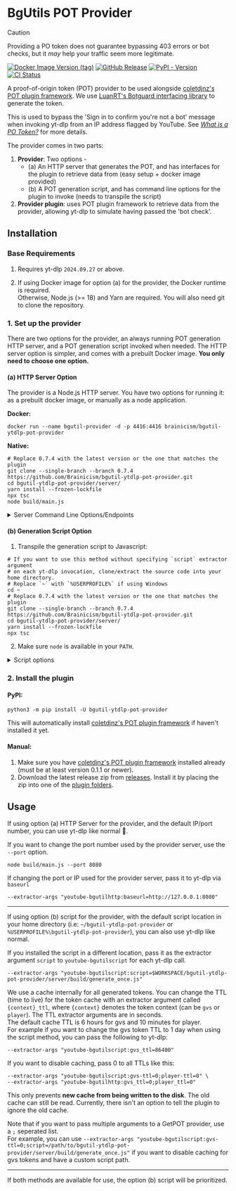# BgUtils POT Provider

> [!CAUTION]
> Providing a PO token does not guarantee bypassing 403 errors or bot checks, but it _may_ help your traffic seem more legitimate.

[![Docker Image Version (tag)](https://img.shields.io/docker/v/brainicism/bgutil-ytdlp-pot-provider/latest?style=for-the-badge&label=docker)](https://hub.docker.com/r/brainicism/bgutil-ytdlp-pot-provider)
[![GitHub Release](https://img.shields.io/github/v/release/Brainicism/bgutil-ytdlp-pot-provider?style=for-the-badge)](https://github.com/Brainicism/bgutil-ytdlp-pot-provider/releases)
[![PyPI - Version](https://img.shields.io/pypi/v/bgutil-ytdlp-pot-provider?style=for-the-badge)](https://pypi.org/project/bgutil-ytdlp-pot-provider/)
[![CI Status](https://img.shields.io/github/actions/workflow/status/Brainicism/bgutil-ytdlp-pot-provider/test.yml?branch=master&label=Tests&style=for-the-badge)](https://github.com/Brainicism/bgutil-ytdlp-pot-provider/actions/workflows/test.yml)

A proof-of-origin token (POT) provider to be used alongside [coletdjnz's POT plugin framework](https://github.com/coletdjnz/yt-dlp-get-pot). We use [LuanRT's Botguard interfacing library](https://github.com/LuanRT/BgUtils) to generate the token.

This is used to bypass the 'Sign in to confirm you're not a bot' message when invoking yt-dlp from an IP address flagged by YouTube. See _[What is a PO Token?](https://github.com/yt-dlp/yt-dlp/wiki/Extractors#po-token-guide)_ for more details.

The provider comes in two parts:

1. **Provider**: Two options -
   - (a) An HTTP server that generates the POT, and has interfaces for the plugin to retrieve data from (easy setup + docker image provided)
   - (b) A POT generation script, and has command line options for the plugin to invoke (needs to transpile the script)
2. **Provider plugin**: uses POT plugin framework to retrieve data from the provider, allowing yt-dlp to simulate having passed the 'bot check'.

## Installation

### Base Requirements

1. Requires yt-dlp `2024.09.27` or above.

2. If using Docker image for option (a) for the provider, the Docker runtime is required.  
   Otherwise, Node.js (>= 18) and Yarn are required. You will also need git to clone the repository.

### 1. Set up the provider

There are two options for the provider, an always running POT generation HTTP server, and a POT generation script invoked when needed. The HTTP server option is simpler, and comes with a prebuilt Docker image. **You only need to choose one option.**

#### (a) HTTP Server Option

The provider is a Node.js HTTP server. You have two options for running it: as a prebuilt docker image, or manually as a node application.

**Docker:**

```shell
docker run --name bgutil-provider -d -p 4416:4416 brainicism/bgutil-ytdlp-pot-provider
```

**Native:**

```shell
# Replace 0.7.4 with the latest version or the one that matches the plugin
git clone --single-branch --branch 0.7.4 https://github.com/Brainicism/bgutil-ytdlp-pot-provider.git
cd bgutil-ytdlp-pot-provider/server/
yarn install --frozen-lockfile
npx tsc
node build/main.js
```

<details>
  <summary>Server Command Line Options/Endpoints</summary>

**Options**
- `-p, --port <PORT>`: The port on which the server listens.
- `--verbose`: Use verbose logging

**Endpoints**

- **POST /get_pot**: Generate a new POT.
  - The request data should be a JSON including:
    - `visitor_data`: Content binding (optional, a new unauthenticated visitor data will be generated if not passed).
    - `proxy`: A string indicating the proxy to use for the requests (optional).
  - Returns a JSON:
    - `po_token`: The POT.
    - `visit_identifier`: The passed or generated content binding.
- **GET /ping**: Ping the server. The response includes:
  - `logging`: Logging verbosity(`normal` or `verbose`).
  - `server_uptime`: Uptime of the server process in seconds.
  - `version`: Current server version.

</details>

#### (b) Generation Script Option

1. Transpile the generation script to Javascript:

```shell
# If you want to use this method without specifying `script` extractor argument
# on each yt-dlp invocation, clone/extract the source code into your home directory.
# Replace `~` with `%USERPROFILE%` if using Windows
cd ~
# Replace 0.7.4 with the latest version or the one that matches the plugin
git clone --single-branch --branch 0.7.4 https://github.com/Brainicism/bgutil-ytdlp-pot-provider.git
cd bgutil-ytdlp-pot-provider/server/
yarn install --frozen-lockfile
npx tsc
```

2. Make sure `node` is available in your `PATH`.

<details>
  <summary>Script options</summary>

- `-v, --visitor-data <visitordata>`: The content binding, optional. If no content binding is passed, a new unauthenticated visitor data will be generated.
- `-p, --proxy <proxy-all>`: The proxy to use for the requests, optional.
- `--version`: Print the script version and exit
- `--verbose`: Use verbose logging

</details>

### 2. Install the plugin

#### PyPI:

```shell
python3 -m pip install -U bgutil-ytdlp-pot-provider
```

This will automatically install [coletdjnz's POT plugin framework](https://github.com/coletdjnz/yt-dlp-get-pot) if haven't installed it yet.

#### Manual:

1. Make sure you have [coletdjnz's POT plugin framework](https://github.com/coletdjnz/yt-dlp-get-pot) installed already (must be at least version 0.1.1 or newer).
2. Download the latest release zip from [releases](https://github.com/Brainicism/bgutil-ytdlp-pot-provider/releases). Install it by placing the zip into one of the [plugin folders](https://github.com/yt-dlp/yt-dlp#installing-plugins).

## Usage

If using option (a) HTTP Server for the provider, and the default IP/port number, you can use yt-dlp like normal 🙂.

If you want to change the port number used by the provider server, use the `--port` option.

```shell
node build/main.js --port 8080
```

If changing the port or IP used for the provider server, pass it to yt-dlp via `baseurl`

```shell
--extractor-args "youtube-bgutilhttp:baseurl=http://127.0.0.1:8080"
```

---

If using option (b) script for the provider, with the default script location in your home directory (i.e: `~/bgutil-ytdlp-pot-provider` or `%USERPROFILE%\bgutil-ytdlp-pot-provider`), you can also use yt-dlp like normal.

If you installed the script in a different location, pass it as the extractor argument `script` to `youtube-bgutilscript` for each yt-dlp call.

```shell
--extractor-args "youtube-bgutilscript:script=$WORKSPACE/bgutil-ytdlp-pot-provider/server/build/generate_once.js"
```

We use a cache internally for all generated tokens. You can change the TTL (time to live) for the token cache with an extractor argument called `{context}_ttl`, where `{context}` denotes the token context (can be `gvs` or `player`). The TTL extractor arguments are in seconds.  
The default cache TTL is 6 hours for gvs and 10 minutes for player.  
For example if you want to change the gvs token TTL to 1 day when using the script method, you can pass the following to yt-dlp:  
```shell
--extractor-args "youtube-bgutilscript:gvs_ttl=86400"
```

If you want to disable caching, pass 0 to all TTLs like this:
```shell
--extractor-args "youtube-bgutilscript:gvs-ttl=0;player-ttl=0" \
--extractor-args "youtube-bgutilhttp:gvs_ttl=0;player_ttl=0"
```
This only prevents **new cache from being written to the disk**. The old cache can still be read. Currently, there isn't an option to tell the plugin to ignore the old cache.

Note that if you want to pass multiple arguments to a GetPOT provider, use a `;` seperated list.  
For example, you can use `--extractor-args "youtube-bgutilscript:gvs-ttl=0;script=/path/to/bgutil-ytdlp-pot-provider/server/build/generate_once.js"` if you want to disable caching for gvs tokens and have a custom script path.

---

If both methods are available for use, the option (b) script will be prioritized.
